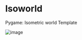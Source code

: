 # Isoworld
Pygame: Isometric world Template

![image](https://github.com/user-attachments/assets/8cea63e6-80e2-4085-9cde-044e872fc07c)

